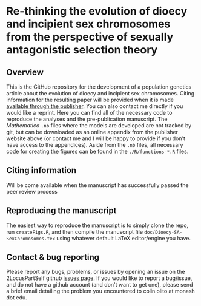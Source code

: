 # Re-thinking the evolution of dioecy and incipient sex chromosomes from the perspective of sexually antagonistic selection theory

## Overview

This is the GitHub repository for the development of a population genetics article about the evolution of dioecy and incipient sex chromosomes. Citing information for the resulting paper will be provided when it is made [available through the publisher](http://XXXXX). You can also contact me directly if you would like a reprint. Here you can find all of the necessary code to reproduce the analyses and the pre-publication manuscript. The *Mathematica* `.nb` files where the models are developed are not tracked by git, but can be downloaded as an online appendix from the publisher website above (or contact me and I will be happy to provide if you don't have access to the appendices). Aside from the `.nb` files, all necessary code for creating the figures can be found in the `./R/functions-*.R` files. 


## Citing information

Will be come available when the manuscript has successfully passed the peer review process


## Reproducing the manuscript

The easiest way to reproduce the manuscript is to simply clone the repo, run `createFigs.R`, and then compile the manuscript file `doc/Dioecy-SA-SexChromosomes.tex` using whatever default LaTeX editor/engine you have. 


## Contact & bug reporting

Please report any bugs, problems, or issues by opening an issue on the 2LocusPartSelf github [issues page](https://github.com/colin-olito/twoLocusPartSelf/issues). If you would like to report a bug/issue, and do not have a github account (and don't want to get one), please send a brief email detailing the problem you encountered to colin.olito at monash dot edu.



